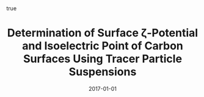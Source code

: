 ---
id: vasconcelosDeterminationSurfaceZpotential2017
title: Determination of Surface ζ-Potential and Isoelectric Point of Carbon Surfaces
  Using Tracer Particle Suspensions
date: '2017-01-01'
authors:
- Vasconcelos, Joana M and Zen, Federico and Stamatin, Serban N and Behan, James A
  and Colavita, Paula E
doi: 10.1002/sia.6223
publication: 'In: *Surface and Interface Analysis* 49'
publication_types:
- '1'
selected: false
tags: []
projects: []
math: true
links:
- name: Publisher
  url: https://doi.org/10.1002/sia.6223

---